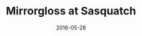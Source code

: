 ---
title: "Mirrorgloss at Sasquatch"
picture: "/assets/camera-roll/2016/2016-05-28-mirrorgloss-at-sasquatch/20160528_021529080_iOS.jpg"
date: 2016-05-28
thumbnail: "/assets/camera-roll/2016/2016-05-28-mirrorgloss-at-sasquatch/20160528_021529080_iOS-thumbnail.jpg"
tags:
  - Sasquatch
  - music
  - festival
  - Photograph
  - Kitty
  - Mirrorgloss
---
